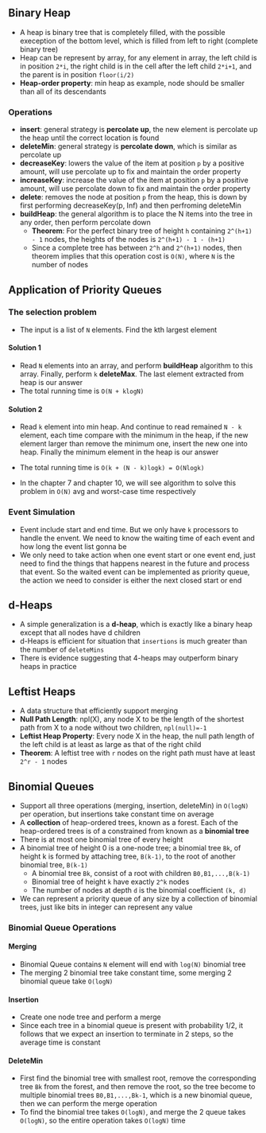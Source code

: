 ## Binary Heap

- A heap is binary tree that is completely filled, with the possible exeception of the bottom level, which is filled from left to right (complete binary tree)
- Heap can be represent by array, for any element in array, the left child is in position `2*i`, the right child is in the cell after the left child `2*i+1`, and the parent is in position `floor(i/2)`
- **Heap-order property**: min heap as example, node should be smaller than all of its descendants

### Operations

- **insert**: general strategy is **percolate up**, the new element is percolate up the heap until the correct location is found
- **deleteMin**: general strategy is **percolate down**, which is similar as percolate up
- **decreaseKey**: lowers the value of the item at position `p` by a positive amount, will use percolate up to fix and maintain the order property
- **increaseKey**: increase the value of the item at position `p` by a positive amount, will use percolate down to fix and maintain the order property
- **delete**: removes the node at position `p` from the heap, this is down by first performing decreaseKey(p, Inf) and then perfroming deleteMin
- **buildHeap**: the general algorithm is to place the N items into the tree in any order, then perform percolate down
  - **Theorem**: For the perfect binary tree of height `h` containing `2^(h+1) - 1` nodes, the heights of the nodes is `2^(h+1) - 1 - (h+1)`
  - Since a complete tree has between `2^h` and `2^(h+1)` nodes, then theorem implies that this operation cost is `O(N)`, where `N` is the number of nodes

## Application of Priority Queues

### The selection problem

- The input is a list of `N` elements. Find the kth largest element

#### Solution 1

- Read `N` elements into an array, and perform **buildHeap** algorithm to this array. Finally, perform `k` **deleteMax**. The last element extracted from heap is our answer
- The total running time is `O(N + klogN)`

#### Solution 2

- Read `k` element into min heap. And continue to read remained `N - k` element, each time compare with the minimum in the heap, if the new element larger than remove the minimum one, insert the new one into heap. Finally the minimum element in the heap is our answer

- The total running time is `O(k + (N - k)logk) = O(Nlogk)`

- In the chapter 7 and chapter 10, we will see algorithm to solve this problem in `O(N)` avg and worst-case time respectively


### Event Simulation

- Event include start and end time. But we only have `k` processors to handle the envent. We need to know the waiting time of each event and how long the event list gonna be
- We only need to take action when one event start or one event end, just need to find the things that happens nearest in the future and process that event. So the waited event can be implemented as priority queue, the action we need to consider is either the next closed start or end

## d-Heaps

- A simple generalization is a **d-heap**, which is exactly like a binary heap except that all nodes have d children
- d-Heaps is efficient for situation that `insertions` is much greater than the number of `deleteMins`
- There is evidence suggesting that 4-heaps may outperform binary heaps in practice

## Leftist Heaps

- A data structure that efficiently support merging
- **Null Path Length**: npl(X), any node X to be the length of the shortest path from X to a node without two children, `npl(null)=-1`
- **Leftist Heap Property**: Every node X in the heap, the null path length of the left child is at least as large as that of the right child
- **Theorem**: A leftist tree with `r` nodes on the right path must have at least `2^r - 1` nodes

## Binomial Queues

- Support all three operations (merging, insertion, deleteMin) in `O(logN)` per operation, but insertions take constant time on average
- A **collection** of heap-ordered trees, known as a forest. Each of the heap-ordered trees is of a constrained from known as a **binomial tree**
- There is at most one binomial tree of every height
- A binomial tree of height 0 is a one-node tree; a binomial tree `Bk`, of height k is formed by attaching tree, `B(k-1)`, to the root of another binomial tree, `B(k-1)`
  - A binomial tree `Bk`, consist of a root with children `B0,B1,...,B(k-1)`
  - Binomial tree of height `k` have exactly `2^k` nodes
  - The number of nodes at depth `d` is the binomial coefficient `(k, d)`
- We can represent a priority queue of any size by a collection of binomial trees, just like bits in integer can represent any value

### Binomial Queue Operations

#### Merging

- Binomial Queue contains `N` element will end with `log(N)` binomial tree
- The merging 2 binomial tree take constant time, some merging 2 binomial queue take `O(logN)`

#### Insertion

- Create one node tree and perform a merge
- Since each tree in a binomial queue is present with probability 1/2, it follows that we expect an insertion to terminate in 2 steps, so the average time is constant

#### DeleteMin

- First find the binomial tree with smallest root, remove the corresponding tree `Bk` from the forest, and then remove the root, so the tree become to multiple binomial trees `B0,B1,...,Bk-1`, which is a new binomial queue, then we can perform the merge operation
- To find the binomial tree takes `O(logN)`, and merge the 2 queue takes `O(logN)`, so the entire operation takes `O(logN)` time